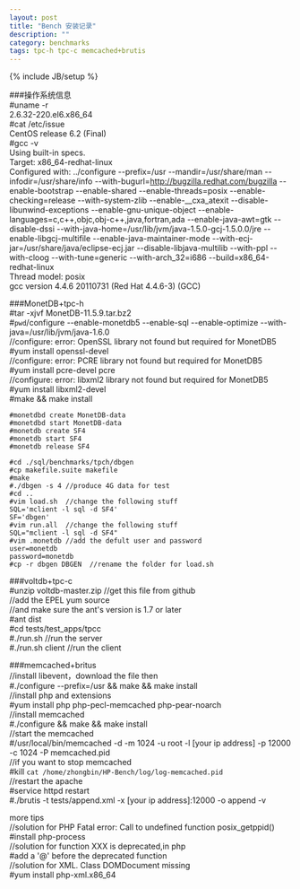 ```yaml
---
layout: post
title: "Bench 安装记录"
description: ""
category: benchmarks  
tags: tpc-h tpc-c memcached+brutis  
---
```

{% include JB/setup %}

###操作系统信息  
	#uname -r  
	2.6.32-220.el6.x86_64  
	#cat /etc/issue  
	CentOS release 6.2 (Final)  
	#gcc -v  
	Using built-in specs.  
	Target: x86_64-redhat-linux  
	Configured with: ../configure --prefix=/usr --mandir=/usr/share/man --infodir=/usr/share/info --with-bugurl=http://bugzilla.redhat.com/bugzilla --enable-bootstrap --enable-shared --enable-threads=posix --enable-checking=release --with-system-zlib --enable-__cxa_atexit --disable-libunwind-exceptions --enable-gnu-unique-object --enable-languages=c,c++,objc,obj-c++,java,fortran,ada --enable-java-awt=gtk --disable-dssi --with-java-home=/usr/lib/jvm/java-1.5.0-gcj-1.5.0.0/jre --enable-libgcj-multifile --enable-java-maintainer-mode --with-ecj-jar=/usr/share/java/eclipse-ecj.jar --disable-libjava-multilib --with-ppl --with-cloog --with-tune=generic --with-arch_32=i686 --build=x86_64-redhat-linux  
	Thread model: posix  
	gcc version 4.4.6 20110731 (Red Hat 4.4.6-3) (GCC)  

###MonetDB+tpc-h  
	#tar -xjvf MonetDB-11.5.9.tar.bz2  
	#`pwd`/configure --enable-monetdb5 --enable-sql --enable-optimize --with-java=/usr/lib/jvm/java-1.6.0  
	//configure: error: OpenSSL library not found but required for MonetDB5  
	#yum install openssl-devel  
	//configure: error: PCRE library not found but required for MonetDB5  
	#yum install pcre-devel pcre  
	//configure: error: libxml2 library not found but required for MonetDB5  
	#yum install libxml2-devel  
	#make && make install  
	
	#monetdbd create MonetDB-data  
	#monetdbd start MonetDB-data  
	#monetdb create SF4  
	#monetdb start SF4  
	#monetdb release SF4  
	
	#cd ./sql/benchmarks/tpch/dbgen  
	#cp makefile.suite makefile  
	#make  
	#./dbgen -s 4 //produce 4G data for test  
	#cd ..  
	#vim load.sh  //change the following stuff  
	SQL='mclient -l sql -d SF4'  
	SF='dbgen'  
	#vim run.all  //change the following stuff  
	SQL="mclient -l sql -d SF4"  
	#vim .monetdb //add the defult user and password  
	user=monetdb  
	password=monetdb  
	#cp -r dbgen DBGEN  //rename the folder for load.sh  
	

###voltdb+tpc-c  
	#unzip voltdb-master.zip //get this file from github  
	//add the EPEL yum source  
	//and make sure the ant's version is 1.7 or later  
	#ant dist  
	#cd tests/test_apps/tpcc  
	#./run.sh  //run the server  
	#./run.sh client //run the client  


###memcached+britus  
	//install libevent，download the file then  
	#./configure --prefix=/usr && make && make install  
	//install php and extensions  
	#yum install php php-pecl-memcached php-pear-noarch  
	//install memcached  
	#./configure && make && make install  
	//start the memcached  
	#/usr/local/bin/memcached -d -m 1024 -u root -l [your ip address] -p 12000 -c 1024 -P memcached.pid  
	//if you want to stop memcached  
	#kill `cat /home/zhongbin/HP-Bench/log/log-memcached.pid`  
	//restart the apache  
	#service httpd restart  
	#./brutis -t tests/append.xml -x [your ip address]:12000 -o append -v  

more tips  
	//solution for PHP Fatal error: Call to undefined function posix_getppid()  
	#install php-process  
	//solution for function XXX is deprecated,in php  
	#add a '@' before the deprecated function  
	//solution for XML. Class DOMDocument missing  
	#yum install php-xml.x86_64  

